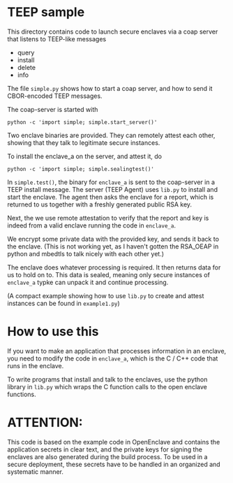 # TEEP sample

This directory contains code to launch secure enclaves via a coap server that listens to
TEEP-like messages
- query
- install
- delete
- info

The file `simple.py` shows how to start a coap server, and how to send it CBOR-encoded TEEP messages.

The coap-server is started with

    python -c 'import simple; simple.start_server()'
    
Two enclave binaries are provided.  They can remotely attest each other, showing that they talk
to legitimate secure instances.

To install the enclave_a on the server, and attest it, do

    python -c 'import simple; simple.sealingtest()'


In `simple.test()`, the binary for `enclave_a` is sent to the coap-server in a TEEP install message.
The server (TEEP Agent) uses `lib.py` to install and start the enclave.  The agent then asks the enclave for
a report, which is returned to us together with a freshly generated public RSA key.

Next, the we use remote attestation to verify that the report and key is indeed from a valid enclave running the
code in `enclave_a`.

We encrypt some private data with the provided key, and sends it back to the enclave.
(This is not working yet, as I haven't gotten the RSA_OEAP in python and mbedtls to talk nicely with
each other yet.)


The enclave does whatever processing is required.  It then returns data for us to hold on to.
This data is sealed, meaning only secure instances of `enclave_a` typke can unpack it and
continue processing.


(A compact example showing how to use `lib.py` to create and attest instances can be found in `example1.py`)


# How to use this

If you want to make an application that processes information in an enclave,
you need to modify the code in `enclave_a`, which is the C / C++ code that 
runs in the enclave.

To write programs that install and talk to the enclaves, use the python library
in `lib.py` which wraps the C function calls to the open enclave functions.



# ATTENTION:

This code is based on the example code in OpenEnclave and contains the application secrets in clear text,
and the private keys for signing the enclaves are also generated during the build process.  To be
used in a secure deployment, these secrets have to be handled in an organized and systematic manner.


